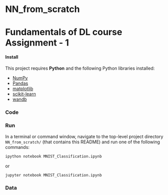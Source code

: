 # NN_from_scratch
# Fundamentals of DL course Assignment - 1 


#### Install

This project requires **Python** and the following Python libraries installed:

- [NumPy](http://www.numpy.org/)
- [Pandas](http://pandas.pydata.org/)
- [matplotlib](http://matplotlib.org/)
- [scikit-learn](http://scikit-learn.org/stable/)
- [wandb](https://wandb.ai/site)


### Code

### Run

In a terminal or command window, navigate to the top-level project directory `NN_from_scratch/` (that contains this README) and run one of the following commands:

```bash
ipython notebook MNIST_Classification.ipynb
```  
or
```bash
jupyter notebook MNIST_Classification.ipynb
```


### Data

